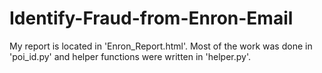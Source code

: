 # Identify-Fraud-from-Enron-Email
My report is located in 'Enron_Report.html'.  Most of the work was done in 'poi_id.py' and helper functions were written in 'helper.py'.
